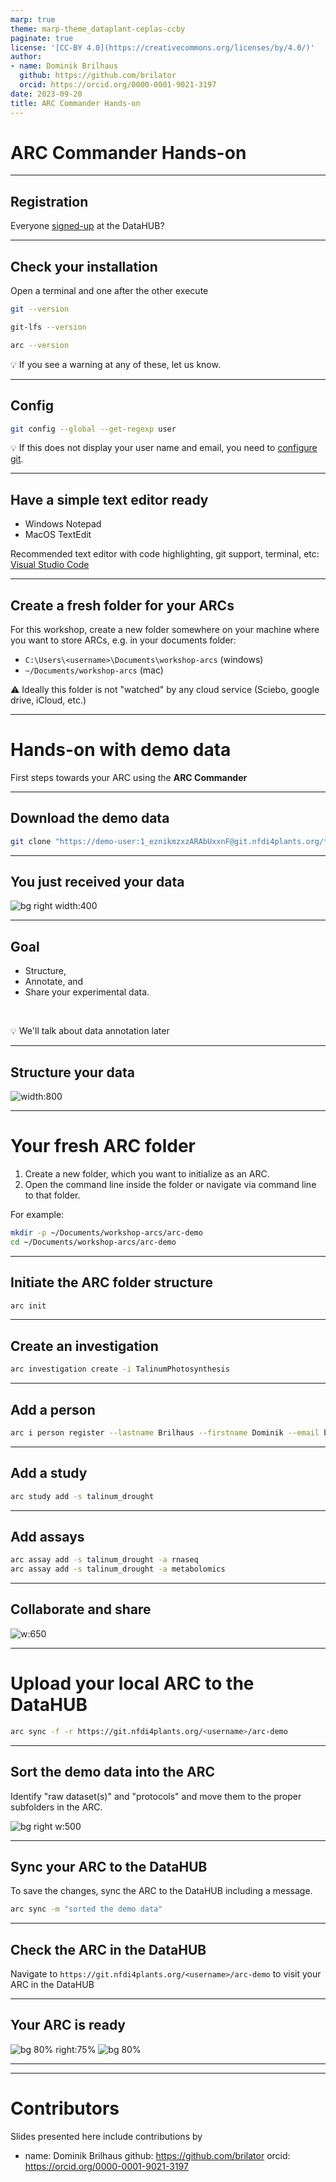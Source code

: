 ```yaml
---
marp: true
theme: marp-theme_dataplant-ceplas-ccby
paginate: true
license: '[CC-BY 4.0](https://creativecommons.org/licenses/by/4.0/)'
author:
- name: Dominik Brilhaus
  github: https://github.com/brilator
  orcid: https://orcid.org/0000-0001-9021-3197
date: 2023-09-20
title: ARC Commander Hands-on
---
```


# ARC Commander Hands-on

---

## Registration

Everyone <a href="https://register.nfdi4plants.org" target="_blank">signed-up</a> at the DataHUB?

---

## Check your installation

Open a terminal and one after the other execute

```bash
git --version
```

```bash
git-lfs --version
```

```bash
arc --version
```

:bulb: If you see a warning at any of these, let us know.

---

## Config

```bash
git config --global --get-regexp user
```

:bulb: If this does not display your user name and email, you need to [configure git](https://nfdi4plants.org/nfdi4plants.knowledgebase/docs/ArcCommanderManual/arc_installation_git.html).

---

## Have a simple text editor ready

- Windows Notepad
- MacOS TextEdit

Recommended text editor with code highlighting, git support, terminal, etc: <a href="https://code.visualstudio.com/" target="_blank">Visual Studio Code</a>

---

## Create a fresh folder for your ARCs

For this workshop, create a new folder somewhere on your machine where you want to store ARCs, e.g. in your documents folder:

- `C:\Users\<username>\Documents\workshop-arcs` (windows)
- `~/Documents/workshop-arcs` (mac)

:warning: Ideally this folder is not "watched" by any cloud service (Sciebo, google drive, iCloud, etc.)

---

# Hands-on with demo data

First steps towards your ARC using the **ARC Commander**

---

## Download the demo data

```bash
git clone "https://demo-user:1_eznikmzxzARAbUxxnF@git.nfdi4plants.org/teaching/demo-arc_level0.git"
```

---

## You just received your data

![bg right width:400](./../../img/demo_data_screenshot.png)

---

## Goal

- Structure,
- Annotate, and
- Share your experimental data.

<br>

:bulb: We'll talk about data annotation later

---


## Structure your data

![width:800](./../../img/ARC_fillWithData_experimental.png)

---

# Your fresh ARC folder

1. Create a new folder, which you want to initialize as an ARC.
2. Open the command line inside the folder or navigate via command line to that folder.

For example:
```bash
mkdir -p ~/Documents/workshop-arcs/arc-demo
cd ~/Documents/workshop-arcs/arc-demo
```
---

## Initiate the ARC folder structure

```bash
arc init
```

---

## Create an investigation

```bash
arc investigation create -i TalinumPhotosynthesis
```

---

## Add a person

```bash
arc i person register --lastname Brilhaus --firstname Dominik --email brilhaus@hhu.de --affiliation CEPLAS
```


---

## Add a study

```bash
arc study add -s talinum_drought
```
  
---

## Add assays

```bash
arc assay add -s talinum_drought -a rnaseq
arc assay add -s talinum_drought -a metabolomics
```

---

## Collaborate and share

![w:650](./../../img/ARC_DataSharing_Experts02_img1.png)

---

# Upload your local ARC to the DataHUB

```bash
arc sync -f -r https://git.nfdi4plants.org/<username>/arc-demo
```

---

## Sort the demo data into the ARC

Identify "raw dataset(s)" and "protocols" and move them to the proper subfolders in the ARC.

![bg right w:500](./../../img/demo_data_screenshot.png)

---


## Sync your ARC to the DataHUB

To save the changes, sync the ARC to the DataHUB including a message.

```bash
arc sync -m "sorted the demo data"
```

---

## Check the ARC in the DataHUB

Navigate to `https://git.nfdi4plants.org/<username>/arc-demo` to visit your ARC in the DataHUB

---

## Your ARC is ready

![bg 80% right:75%](./../../img/demo_data_screenshot.png)
![bg 80%](./../../img/demo_arc_screenshot.png)

---

---

# Contributors

Slides presented here include contributions by

- name: Dominik Brilhaus
  github: https://github.com/brilator
  orcid: https://orcid.org/0000-0001-9021-3197
